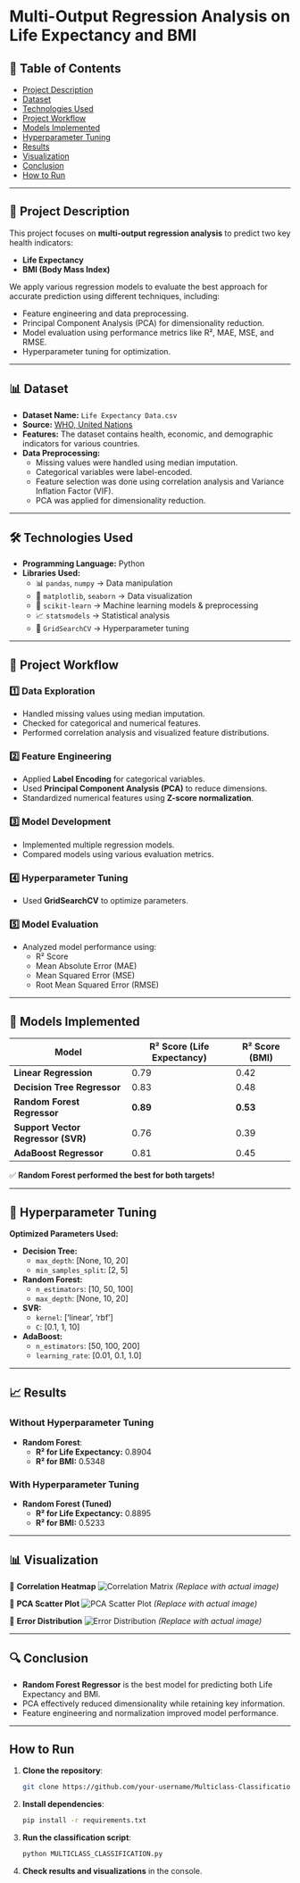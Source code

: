 # Multi-Output Regression Analysis on Life Expectancy and BMI

## 📌 Table of Contents
- [Project Description](#project-description)
- [Dataset](#dataset)
- [Technologies Used](#technologies-used)
- [Project Workflow](#project-workflow)
- [Models Implemented](#models-implemented)
- [Hyperparameter Tuning](#hyperparameter-tuning)
- [Results](#results)
- [Visualization](#visualization)
- [Conclusion](#conclusion)
- [How to Run](#how-to-run)

---

## 📖 Project Description
This project focuses on **multi-output regression analysis** to predict two key health indicators:
- **Life Expectancy**
- **BMI (Body Mass Index)**

We apply various regression models to evaluate the best approach for accurate prediction using different techniques, including:
- Feature engineering and data preprocessing.
- Principal Component Analysis (PCA) for dimensionality reduction.
- Model evaluation using performance metrics like R², MAE, MSE, and RMSE.
- Hyperparameter tuning for optimization.

---

## 📊 Dataset
- **Dataset Name:** `Life Expectancy Data.csv`
- **Source:** [WHO, United Nations](https://www.kaggle.com/kumarajarshi/life-expectancy-who)
- **Features:** The dataset contains health, economic, and demographic indicators for various countries.
- **Data Preprocessing:**
  - Missing values were handled using median imputation.
  - Categorical variables were label-encoded.
  - Feature selection was done using correlation analysis and Variance Inflation Factor (VIF).
  - PCA was applied for dimensionality reduction.

---

## 🛠 Technologies Used
- **Programming Language:** Python
- **Libraries Used:**
  - 📊 `pandas`, `numpy` → Data manipulation
  - 🎨 `matplotlib`, `seaborn` → Data visualization
  - 🤖 `scikit-learn` → Machine learning models & preprocessing
  - 📈 `statsmodels` → Statistical analysis
  - 🔧 `GridSearchCV` → Hyperparameter tuning

---

## 🔄 Project Workflow
### **1️⃣ Data Exploration**
- Handled missing values using median imputation.
- Checked for categorical and numerical features.
- Performed correlation analysis and visualized feature distributions.

### **2️⃣ Feature Engineering**
- Applied **Label Encoding** for categorical variables.
- Used **Principal Component Analysis (PCA)** to reduce dimensions.
- Standardized numerical features using **Z-score normalization**.

### **3️⃣ Model Development**
- Implemented multiple regression models.
- Compared models using various evaluation metrics.

### **4️⃣ Hyperparameter Tuning**
- Used **GridSearchCV** to optimize parameters.

### **5️⃣ Model Evaluation**
- Analyzed model performance using:
  - R² Score
  - Mean Absolute Error (MAE)
  - Mean Squared Error (MSE)
  - Root Mean Squared Error (RMSE)

---

## 🤖 Models Implemented
| Model | R² Score (Life Expectancy) | R² Score (BMI) |
|--------|--------------------------|---------------|
| **Linear Regression** | 0.79 | 0.42 |
| **Decision Tree Regressor** | 0.83 | 0.48 |
| **Random Forest Regressor** | **0.89** | **0.53** |
| **Support Vector Regressor (SVR)** | 0.76 | 0.39 |
| **AdaBoost Regressor** | 0.81 | 0.45 |

✅ **Random Forest performed the best for both targets!**

---

## 🎯 Hyperparameter Tuning
**Optimized Parameters Used:**
- **Decision Tree:**
  - `max_depth`: [None, 10, 20]
  - `min_samples_split`: [2, 5]
- **Random Forest:**
  - `n_estimators`: [10, 50, 100]
  - `max_depth`: [None, 10, 20]
- **SVR:**
  - `kernel`: [‘linear’, ‘rbf’]
  - `C`: [0.1, 1, 10]
- **AdaBoost:**
  - `n_estimators`: [50, 100, 200]
  - `learning_rate`: [0.01, 0.1, 1.0]

---

## 📈 Results
### **Without Hyperparameter Tuning**
- **Random Forest**:
  - **R² for Life Expectancy:** 0.8904
  - **R² for BMI:** 0.5348

### **With Hyperparameter Tuning**
- **Random Forest (Tuned)**
  - **R² for Life Expectancy:** 0.8895
  - **R² for BMI:** 0.5233

---

## 📊 Visualization
📌 **Correlation Heatmap**
![Correlation Matrix](https://via.placeholder.com/600x300?text=Correlation+Matrix) *(Replace with actual image)*

📌 **PCA Scatter Plot**
![PCA Scatter Plot](https://via.placeholder.com/600x300?text=PCA+Scatter+Plot) *(Replace with actual image)*

📌 **Error Distribution**
![Error Distribution](https://via.placeholder.com/600x300?text=Error+Distribution) *(Replace with actual image)*

---

## 🔍 Conclusion
- **Random Forest Regressor** is the best model for predicting both Life Expectancy and BMI.
- PCA effectively reduced dimensionality while retaining key information.
- Feature engineering and normalization improved model performance.

---

## How to Run
1. **Clone the repository**:
   ```bash
   git clone https://github.com/your-username/Multiclass-Classification-Project.git
   ```
2. **Install dependencies**:
   ```bash
   pip install -r requirements.txt
   ```
3. **Run the classification script**:
   ```bash
   python MULTICLASS_CLASSIFICATION.py
   ```
4. **Check results and visualizations** in the console.
